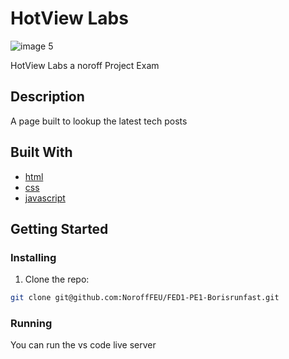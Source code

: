 # HotView Labs


![image 5](https://github.com/NoroffFEU/FED1-PE1-Borisrunfast/assets/119118548/b84b5610-8f13-4bc3-90da-bd2034fe82ef)


HotView Labs a noroff Project Exam 

## Description

A page built to lookup the latest tech posts

## Built With

- [html](https://html.com/)
- [css](https://css-tricks.com/)
- [javascript](https://developer.mozilla.org/en-US/docs/Web/JavaScript)

## Getting Started

### Installing

1. Clone the repo:

```bash
git clone git@github.com:NoroffFEU/FED1-PE1-Borisrunfast.git
```

### Running

You can run the vs code live server

